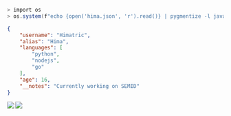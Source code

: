 

```ps1
> import os
> os.system(f"echo {open('hima.json', 'r').read()} | pygmentize -l javascript --json")
```

```json
{
    "username": "Himatric",
    "alias": "Hima",
    "languages": [
        "python",
        "nodejs",
        "go"
    ],
    "age": 16,
    "__notes": "Currently working on SEMID"
}
```
<img align="left" src="https://github-readme-stats.vercel.app/api?username=Himatric&show_icons=true&theme=synthwave">
<img align="center" src="https://github-readme-stats.vercel.app/api/top-langs/?username=Himatric&langs_count=4">
